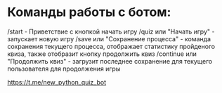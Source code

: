 # Команды работы с ботом:
/start - Приветствие с кнопкой начать игру
/quiz или "Начать игру" - запускает новую игру
/save или "Сохранение процесса" - команда сохранения текущего процесса, отображает статистику пройденого квиза, также отобразит кнопку продолжить квиз
/continue или "Продолжить квиз" - загрузит последнее сохранение для текущего пользователя для продолжения игры

https://t.me/new_python_quiz_bot